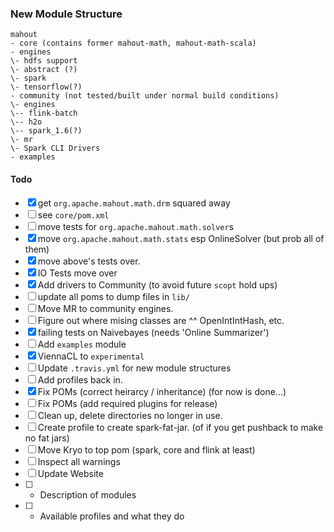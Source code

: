 

### New Module Structure

```
mahout
- core (contains former mahout-math, mahout-math-scala)
- engines
\- hdfs support
\- abstract (?)
\- spark
\- tensorflow(?)
- community (not tested/built under normal build conditions)
\- engines
\-- flink-batch
\-- h2o
\-- spark_1.6(?)
\- mr
\- Spark CLI Drivers
- examples
```



#### Todo

-[x] get `org.apache.mahout.math.drm` squared away
-[ ] see `core/pom.xml`
-[ ] move tests for `org.apache.mahout.math.solver`s
-[x] move `org.apache.mahout.math.stats` esp OnlineSolver (but prob all of them)
-[x] move above's tests over.
-[x] IO Tests move over
-[x] Add drivers to Community (to avoid future `scopt` hold ups)
-[ ] update all poms to dump files in `lib/`
-[ ] Move MR to community engines.
-[ ] Figure out where mising classes are ^^ OpenIntIntHash, etc.
-[x] failing tests on Naivebayes (needs 'Online Summarizer')
-[ ] Add `examples` module
-[x] ViennaCL to `experimental`
-[ ] Update `.travis.yml` for new module structures
-[ ] Add profiles back in.
-[x] Fix POMs (correct heirarcy / inheritance) (for now is done...)
-[ ] Fix POMs (add required plugins for release)
-[ ] Clean up, delete directories no longer in use.
-[ ] Create profile to create spark-fat-jar. (of if you get pushback to make no fat jars)
-[ ] Move Kryo to top pom (spark, core and flink at least)
-[ ] Inspect all warnings
-[ ] Update Website 
-[ ] - Description of modules
-[ ] - Available profiles and what they do
